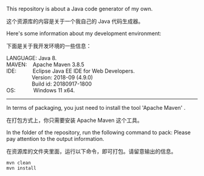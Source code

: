 This repository is about a Java code generator of my own. 

这个资源库的内容是关于一个我自己的 Java 代码生成器。

Here's some information about my development environment:

下面是关于我开发环境的一些信息：

LANGUAGE:&nbsp;Java 8.<br/>
MAVEN:&nbsp;&nbsp;&nbsp;&nbsp;Apache Maven 3.8.5<br/>
IDE:&nbsp;&nbsp;&nbsp;&nbsp;&nbsp;&nbsp;&nbsp;&nbsp;&nbsp;&nbsp;&nbsp;Eclipse Java EE IDE for Web Developers.<br/>
&nbsp;&nbsp;&nbsp;&nbsp;&nbsp;&nbsp;&nbsp;&nbsp;&nbsp;&nbsp;&nbsp;&nbsp;&nbsp;&nbsp;&nbsp;&nbsp;&nbsp;Version: 2018-09 (4.9.0)<br/>
&nbsp;&nbsp;&nbsp;&nbsp;&nbsp;&nbsp;&nbsp;&nbsp;&nbsp;&nbsp;&nbsp;&nbsp;&nbsp;&nbsp;&nbsp;&nbsp;&nbsp;Build id: 20180917-1800<br/>
OS:&nbsp;&nbsp;&nbsp;&nbsp;&nbsp;&nbsp;&nbsp;&nbsp;&nbsp;&nbsp;&nbsp;&nbsp;Windows 11 x64.<br/>

---

In terms of packaging, you just need to install the tool 'Apache Maven' .

在打包方式上，你只需要安装 Apache Maven 这个工具。

In the folder of the repository, run the following command to pack: Please pay attention to the output information.

在资源库的文件夹里面，运行以下命令，即可打包。请留意输出的信息。

`mvn clean`<br/>
`mvn install`<br/>